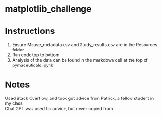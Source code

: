 # matplotlib_challenge

# Instructions
1. Ensure Mouse_metadata.csv and Study_results.csv are in the Resources folder
2. Run code top to bottom
3. Analysis of the data can be found in the markdown cell at the top of pymaceuticals.ipynb

# Notes
Used Stack Overflow, and took got advice from Patrick, a fellow student in my class  
Chat GPT was used for advice, but never copied from
